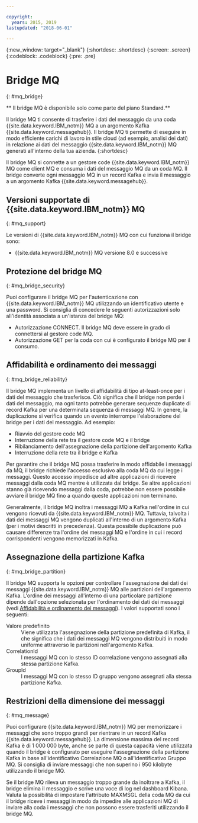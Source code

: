 ```yaml
---

copyright:
  years: 2015, 2019
lastupdated: "2018-06-01"

---
```


{:new_window: target="_blank"}
{:shortdesc: .shortdesc}
{:screen: .screen}
{:codeblock: .codeblock}
{:pre: .pre}

# Bridge MQ
{: #mq_bridge}

** Il bridge MQ è disponibile solo come parte del piano Standard.**
<br/>

Il bridge MQ ti consente di trasferire i dati del messaggio da una coda {{site.data.keyword.IBM_notm}}
 MQ a un argomento Kafka {{site.data.keyword.messagehub}}. Il bridge MQ ti permette di eseguire in modo efficiente carichi di lavoro in stile cloud (ad esempio, analisi dei dati) in relazione ai dati del messaggio {{site.data.keyword.IBM_notm}} MQ generati all'interno della tua azienda.
 {:shortdesc}

Il bridge MQ si connette a un gestore code {{site.data.keyword.IBM_notm}} MQ come client MQ e consuma i dati del messaggio MQ da un coda MQ. Il bridge converte ogni messaggio MQ in un record Kafka e invia il messaggio a un argomento Kafka {{site.data.keyword.messagehub}}.

## Versioni supportate di {{site.data.keyword.IBM_notm}} MQ
{: #mq_support}

Le versioni di {{site.data.keyword.IBM_notm}} MQ con cui funziona il bridge sono:

* {{site.data.keyword.IBM_notm}} MQ versione 8.0 e successive

## Protezione del bridge MQ
{: #mq_bridge_security}

Puoi configurare il bridge MQ per l'autenticazione con {{site.data.keyword.IBM_notm}} MQ utilizzando un identificativo utente e una password. Si consiglia di concedere le seguenti autorizzazioni solo all'identità associata a un'istanza del bridge MQ:

* Autorizzazione CONNECT. Il bridge MQ deve essere in grado di connettersi al gestore code MQ.
* Autorizzazione GET per la coda con cui è configurato il bridge MQ per il consumo.

## Affidabilità e ordinamento dei messaggi
{: #mq_bridge_reliability}

Il bridge MQ implementa un livello di affidabilità di tipo at-least-once per i dati del messaggio che
trasferisce. Ciò significa che il bridge non perde i dati del messaggio, ma ogni tanto potrebbe generare
sequenze duplicate di record Kafka per una determinata sequenza di messaggi MQ. In genere, la duplicazione si
verifica quando un evento interrompe l'elaborazione del bridge per i dati del messaggio. Ad esempio:

* Riavvio del gestore code MQ
* Interruzione della rete tra il gestore code MQ e il bridge
* Ribilanciamento dell'assegnazione della partizione dell'argomento Kafka
* Interruzione della rete tra il bridge e Kafka

Per garantire che il bridge MQ possa trasferire in modo affidabile i messaggi da MQ, il bridge richiede
l'accesso esclusivo alla coda MQ da cui legge i messaggi. Questo accesso impedisce ad altre
applicazioni di ricevere messaggi dalla coda MQ mentre è utilizzata dal bridge. Se altre
applicazioni stanno già ricevendo messaggi dalla coda, potrebbe non essere possibile avviare il bridge MQ
fino a quando queste applicazioni non terminano.

Generalmente, il bridge MQ inoltra i messaggi MQ a Kafka nell'ordine in cui vengono ricevuti da {{site.data.keyword.IBM_notm}} MQ. Tuttavia, talvolta i dati dei messaggi MQ vengono duplicati all'interno di un argomento Kafka (per i motivi descritti in precedenza). Questa possibile duplicazione può causare differenze tra l'ordine dei messaggi MQ e l'ordine in cui i record corrispondenti vengono memorizzati in Kafka.

## Assegnazione della partizione Kafka
{: #mq_bridge_partition}

Il bridge MQ supporta le opzioni per controllare l'assegnazione dei dati dei messaggi {{site.data.keyword.IBM_notm}} MQ alle partizioni dell'argomento Kafka. L'ordine dei messaggi all'interno di una particolare partizione dipende dall'opzione selezionata per l'ordinamento dei dati dei messaggi (vedi [Affidabilità e ordinamento dei messaggi](#mq_bridge_reliability)). I valori supportati sono i seguenti:
<dl><dt>Valore predefinito</dt>
<dd>Viene utilizzata l'assegnazione della partizione predefinita di Kafka, il che significa che i dati dei messaggi MQ
vengono distribuiti in modo uniforme attraverso le partizioni nell'argomento Kafka.</dd>
<dt>CorrelationId</dt>
<dd>I messaggi MQ con lo stesso ID correlazione vengono assegnati alla stessa partizione Kafka.</dd>
<dt>GroupId</dt>
<dd>I messaggi MQ con lo stesso ID gruppo vengono assegnati alla stessa partizione Kafka.
</dd>
</dl>

## Restrizioni della dimensione dei messaggi
{: #mq_message}

Puoi configurare {{site.data.keyword.IBM_notm}} MQ per memorizzare i messaggi che sono troppo grandi per rientrare in un record Kafka {{site.data.keyword.messagehub}}. La dimensione massima del record Kafka
è di 1 000 000 byte, anche se parte di questa capacità viene utilizzata quando il bridge è configurato per eseguire
l'assegnazione della partizione Kafka in base all'identificativo Correlazione MQ o all'identificativo Gruppo MQ. Si consiglia di
inviare messaggi che non superino i 950 kilobyte utilizzando il bridge MQ.

Se il bridge MQ rileva un messaggio troppo grande da inoltrare a Kafka, il bridge elimina il
messaggio e scrive una voce di log nel dashboard Kibana. Valuta la possibilità di impostare l'attributo MAXMSGL
della coda MQ da cui il bridge riceve i messaggi in modo da impedire alle applicazioni MQ di inviare alla coda
i messaggi che non possono essere trasferiti utilizzando il bridge MQ.
